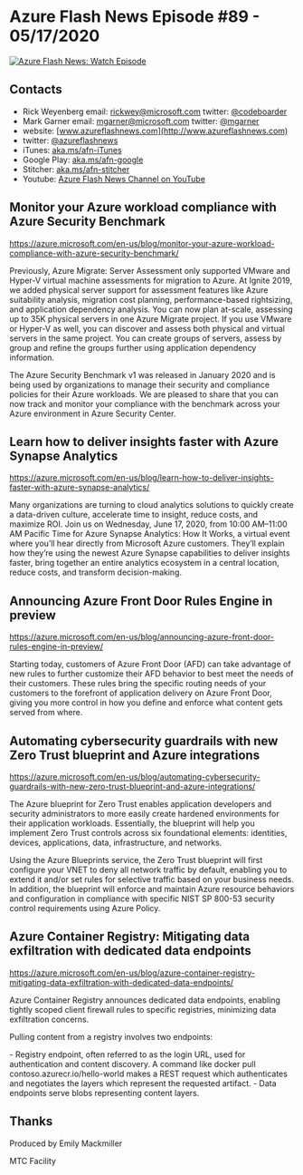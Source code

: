 # Azure Flash News Episode #89 - 05/17/2020

[![Azure Flash News: Watch Episode](https://img.youtube.com/vi/lBtl9pvKteM/0.jpg)](https://youtu.be/lBtl9pvKteM "Azure Flash News: Episode 89")

## Contacts

* Rick Weyenberg  email: rickwey@microsoft.com twitter: [@codeboarder](https://www.twitter.com/codeboarder)
* Mark Garner email: mgarner@microsoft.com twitter: [@mgarner](https://www.twitter.com/mgarner)
* website: [www.azureflashnews.com](http://www.azureflashnews.com)
* twitter: [@azureflashnews](https://www.twitter.com/azureflashnews)
* iTunes: [aka.ms/afn-iTunes](https://aka.ms/afn-iTunes)
* Google Play: [aka.ms/afn-google](https://aka.ms/afn-google)
* Stitcher: [aka.ms/afn-stitcher](https://aka.ms/afn-stitcher)
* Youtube: [Azure Flash News Channel on YouTube](https://www.youtube.com/channel/UCV6U_D4q7OxQaf0rFfEb6fQ)

## Monitor your Azure workload compliance with Azure Security Benchmark

https://azure.microsoft.com/en-us/blog/monitor-your-azure-workload-compliance-with-azure-security-benchmark/

Previously, Azure Migrate: Server Assessment only supported VMware and Hyper-V virtual machine assessments for migration to Azure. At Ignite 2019, we added physical server support for assessment features like Azure suitability analysis, migration cost planning, performance-based rightsizing, and application dependency analysis. You can now plan at-scale, assessing up to 35K physical servers in one Azure Migrate project. If you use VMware or Hyper-V as well, you can discover and assess both physical and virtual servers in the same project. You can create groups of servers, assess by group and refine the groups further using application dependency information.

The Azure Security Benchmark v1 was released in January 2020 and is being used by organizations to manage their security and compliance policies for their Azure workloads. We are pleased to share that you can now track and monitor your compliance with the benchmark across your Azure environment in Azure Security Center.

## Learn how to deliver insights faster with Azure Synapse Analytics

https://azure.microsoft.com/en-us/blog/learn-how-to-deliver-insights-faster-with-azure-synapse-analytics/

Many organizations are turning to cloud analytics solutions to quickly create a data-driven culture, accelerate time to insight, reduce costs, and maximize ROI. Join us on Wednesday, June 17, 2020, from 10:00 AM–11:00 AM Pacific Time for Azure Synapse Analytics: How It Works, a virtual event where you’ll hear directly from Microsoft Azure customers. They’ll explain how they’re using the newest Azure Synapse capabilities to deliver insights faster, bring together an entire analytics ecosystem in a central location, reduce costs, and transform decision-making.

## Announcing Azure Front Door Rules Engine in preview

https://azure.microsoft.com/en-us/blog/announcing-azure-front-door-rules-engine-in-preview/

Starting today, customers of Azure Front Door (AFD) can take advantage of new rules to further customize their AFD behavior to best meet the needs of their customers. These rules bring the specific routing needs of your customers to the forefront of application delivery on Azure Front Door, giving you more control in how you define and enforce what content gets served from where.

## Automating cybersecurity guardrails with new Zero Trust blueprint and Azure integrations

https://azure.microsoft.com/en-us/blog/automating-cybersecurity-guardrails-with-new-zero-trust-blueprint-and-azure-integrations/

The Azure blueprint for Zero Trust enables application developers and security administrators to more easily create hardened environments for their application workloads. Essentially, the blueprint will help you implement Zero Trust controls across six foundational elements: identities, devices, applications, data, infrastructure, and networks.

Using the Azure Blueprints service, the Zero Trust blueprint will first configure your VNET to deny all network traffic by default, enabling you to extend it and/or set rules for selective traffic based on your business needs. In addition, the blueprint will enforce and maintain Azure resource behaviors and configuration in compliance with specific NIST SP 800-53 security control requirements using Azure Policy.

## Azure Container Registry: Mitigating data exfiltration with dedicated data endpoints

https://azure.microsoft.com/en-us/blog/azure-container-registry-mitigating-data-exfiltration-with-dedicated-data-endpoints/

Azure Container Registry announces dedicated data endpoints, enabling tightly scoped client firewall rules to specific registries, minimizing data exfiltration concerns.

Pulling content from a registry involves two endpoints:

*-* Registry endpoint, often referred to as the login URL, used for authentication and content discovery.
A command like docker pull contoso.azurecr.io/hello-world makes a REST request which authenticates and negotiates the layers which represent the requested artifact.
*-* Data endpoints serve blobs representing content layers.

## Thanks

Produced by Emily Mackmiller

MTC Facility